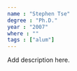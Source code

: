 ```yaml
---
name : "Stephen Tse"
degree : "Ph.D."
year : "2007"
where : ""
tags : ["alum"]
---
```

Add description here.
